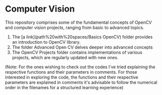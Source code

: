 # Computer Vision
This repository comprises some of the fundamental concepts of OpenCV and computer vision projects, ranging from basic to advanced topics.

1. The [a link](path%20with%20spaces/Basics OpenCV) folder provides an introduction to OpenCV library.
2. The folder Advanced Open CV delves deeper into advanced concepts
3.  The OpenCV Projects folder contains implementations of various projects, which are regularly updated with new ones.

(Note: For the ones wishing to check out the codes I've tried explaining the respective functions and their parameters in comments. For those interested in exploring the code, the functions and their respective parameters are explained in comments it's advisable to follow the numerical order in the filenames for a structured learning experience)
